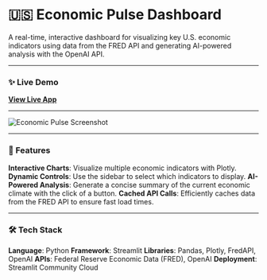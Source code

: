# 🇺🇸 Economic Pulse Dashboard

A real-time, interactive dashboard for visualizing key U.S. economic indicators using data from the FRED API and generating AI-powered analysis with the OpenAI API.

---

### **✨ Live Demo**

**[View Live App](https://economic-pulse.streamlit.app/)**

---

![Economic Pulse Screenshot](https://github.com/user-attachments/assets/6706740d-22d3-4d41-bd2e-11380f6e9f4e)

---

### **🚀 Features**

**Interactive Charts**: Visualize multiple economic indicators with Plotly.
**Dynamic Controls**: Use the sidebar to select which indicators to display.
**AI-Powered Analysis**: Generate a concise summary of the current economic climate with the click of a button.
**Cached API Calls**: Efficiently caches data from the FRED API to ensure fast load times.

---

### **🛠️ Tech Stack**

**Language**: Python
**Framework**: Streamlit
**Libraries**: Pandas, Plotly, FredAPI, OpenAI
**APIs**: Federal Reserve Economic Data (FRED), OpenAI
**Deployment**: Streamlit Community Cloud

